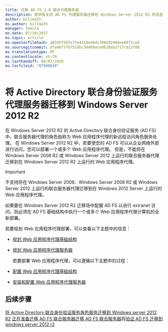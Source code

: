 ```yaml
---
title: 迁移 AD FS 2.0 联合代理服务器
description: 提供有关将 AD FS 代理服务器迁移到 Windows Server 2012 R2 的信息。
author: billmath
ms.author: billmath
manager: femila
ms.date: 07/10/2017
ms.topic: article
ms.openlocfilehash: a8345f587e7fe4119e46dc390e9240dee6071ce6
ms.sourcegitcommit: dfa48f77b751dbc34409aced628eb2f17c912f08
ms.translationtype: MT
ms.contentlocale: zh-CN
ms.lasthandoff: 08/07/2020
ms.locfileid: "87940830"
---
```

# <a name="migrate-the-active-directory-federation-services-proxy-server-to-windows-server-2012-r2"></a>将 Active Directory 联合身份验证服务代理服务器迁移到 Windows Server 2012 R2

在 Windows Server 2012 R2 的 Active Directory 联合身份验证服务 (AD FS) 中，联合服务器代理的角色由称为 Web 应用程序代理的新远程访问角色服务处理。 在 Windows Server 2012 R2 中，若要使您的 AD FS 可以从企业网络外部进行访问，您可以部署一个或多个 Web 应用程序代理。 但是，不能将在 Windows Server 2008 R2 或 Windows Server 2012 上运行的联合服务器代理迁移到在 Windows Server 2012 R2 上运行的 Web 应用程序代理。

> [!IMPORTANT]
>  不支持将在 Windows Server 2008、Windows Server 2008 R2 或 Windows Server 2012 上运行的联合服务器代理迁移到在 Windows 2012 Server 上运行的 Web 应用程序代理。

如果要在 Windows Server 2012 R2 迁移场中配置 AD FS 以进行 extranet 访问，则必须在 AD FS 基础结构中执行一个或多个 Web 应用程序代理计算机的全新部署。

若要规划 Web 应用程序代理部署，可以查看以下主题中的信息：

- [规划 Web 应用程序代理基础结构](/previous-versions/orphan-topics/ws.11/dn383648(v=ws.11))

- [规划 Web 应用程序代理服务器](/previous-versions/orphan-topics/ws.11/dn383647(v=ws.11))

  若要部署 Web 应用程序代理，可以遵循以下主题中的过程：

- [配置 Web 应用程序代理基础结构](/previous-versions/windows/it-pro/windows-server-2012-R2-and-2012/dn383644(v=ws.11))

- [安装和配置 Web 应用程序代理服务器](/previous-versions/windows/it-pro/windows-server-2012-R2-and-2012/dn383662(v=ws.11))

## <a name="next-steps"></a>后续步骤
 [将 Active Directory 联合身份验证服务角色服务迁移到 Windows server 2012 R2](migrate-ad-fs-service-role-to-windows-server-r2.md) [正在准备迁移 AD FS 联合服务器](prepare-migrate-ad-fs-server-r2.md)[迁移 AD FS 联合服务器](migrate-ad-fs-fed-server-r2.md)将[验证 AD FS 迁移到 windows server 2012 r2](verify-ad-fs-migration.md)
